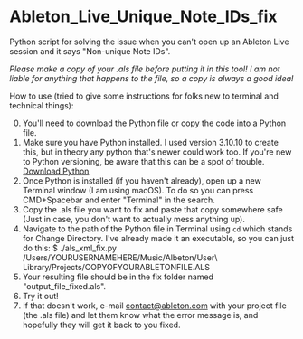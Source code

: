 # Ableton_Live_Unique_Note_IDs_fix
Python script for solving the issue when you can't open up an Ableton Live session and it says "Non-unique Note IDs".

*Please make a copy of your .als file before putting it in this tool!*
*I am not liable for anything that happens to the file, so a copy is always a good idea!*

How to use (tried to give some instructions for folks new to terminal and technical things):

0. You'll need to download the Python file or copy the code into a Python file.
1. Make sure you have Python installed.  I used version 3.10.10 to create this, but in theory any python that's newer could work too. If you're new to Python versioning, be aware that this can be a spot of trouble.  [Download Python](https://www.python.org/downloads)
2. Once Python is installed (if you haven't already), open up a new Terminal window (I am using macOS).  To do so you can press CMD+Spacebar and enter "Terminal" in the search.
4. Copy the .als file you want to fix and paste that copy somewhere safe (Just in case, you don't want to actually mess anything up).
5. Navigate to the path of the Python file in Terminal using `cd` which stands for Change Directory.  I've already made it an executable, so you can just do this:
    $ ./als_xml_fix.py /Users/YOURUSERNAMEHERE/Music/Albeton/User\ Library/Projects/COPYOFYOURABLETONFILE.ALS
6. Your resulting file should be in the fix folder named "output_file_fixed.als". 
7. Try it out!
8. If that doesn't work, e-mail contact@ableton.com with your project file (the .als file) and let them know what the error message is, and hopefully they will get it back to you fixed.
